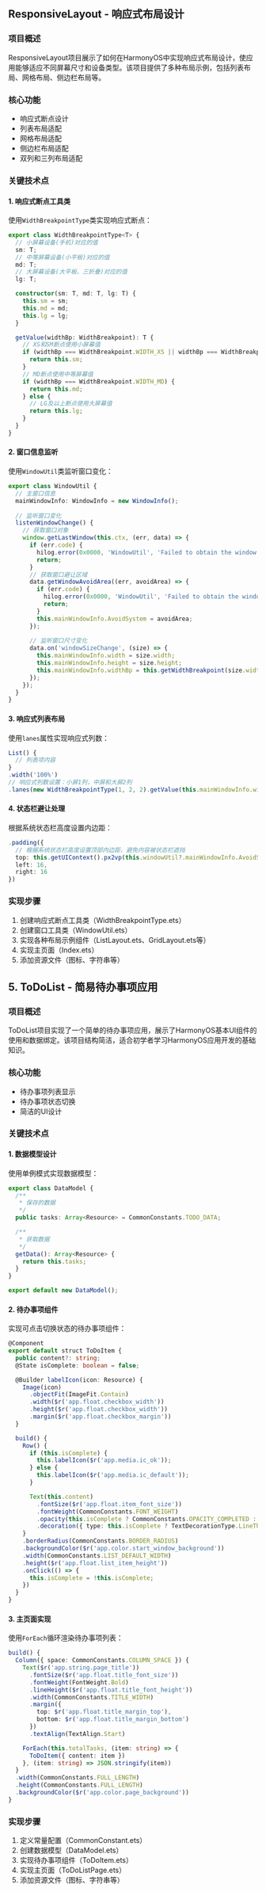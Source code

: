 ## ResponsiveLayout - 响应式布局设计

### 项目概述

ResponsiveLayout项目展示了如何在HarmonyOS中实现响应式布局设计，使应用能够适应不同屏幕尺寸和设备类型。该项目提供了多种布局示例，包括列表布局、网格布局、侧边栏布局等。

### 核心功能

- 响应式断点设计
- 列表布局适配
- 网格布局适配
- 侧边栏布局适配
- 双列和三列布局适配

### 关键技术点

#### 1. 响应式断点工具类

使用`WidthBreakpointType`类实现响应式断点：

```typescript
export class WidthBreakpointType<T> {
  // 小屏幕设备(手机)对应的值
  sm: T;
  // 中等屏幕设备(小平板)对应的值
  md: T;
  // 大屏幕设备(大平板、三折叠)对应的值
  lg: T;

  constructor(sm: T, md: T, lg: T) {
    this.sm = sm;
    this.md = md;
    this.lg = lg;
  }

  getValue(widthBp: WidthBreakpoint): T {
    // XS和SM断点使用小屏幕值
    if (widthBp === WidthBreakpoint.WIDTH_XS || widthBp === WidthBreakpoint.WIDTH_SM) {
      return this.sm;
    }
    // MD断点使用中等屏幕值
    if (widthBp === WidthBreakpoint.WIDTH_MD) {
      return this.md;
    } else {
      // LG及以上断点使用大屏幕值
      return this.lg;
    }
  }
}
```

#### 2. 窗口信息监听

使用`WindowUtil`类监听窗口变化：

```typescript
export class WindowUtil {
  // 主窗口信息
  mainWindowInfo: WindowInfo = new WindowInfo();
  
  // 监听窗口变化
  listenWindowChange() {
    // 获取窗口对象
    window.getLastWindow(this.ctx, (err, data) => {
      if (err.code) {
        hilog.error(0x0000, 'WindowUtil', 'Failed to obtain the window. Cause: %{public}s', JSON.stringify(err) ?? '');
        return;
      }
      // 获取窗口避让区域
      data.getWindowAvoidArea((err, avoidArea) => {
        if (err.code) {
          hilog.error(0x0000, 'WindowUtil', 'Failed to obtain the window avoidArea. Cause: %{public}s', JSON.stringify(err) ?? '');
          return;
        }
        this.mainWindowInfo.AvoidSystem = avoidArea;
      });
      
      // 监听窗口尺寸变化
      data.on('windowSizeChange', (size) => {
        this.mainWindowInfo.width = size.width;
        this.mainWindowInfo.height = size.height;
        this.mainWindowInfo.widthBp = this.getWidthBreakpoint(size.width);
      });
    });
  }
}
```

#### 3. 响应式列表布局

使用`lanes`属性实现响应式列数：

```typescript
List() {
  // 列表项内容
}
.width('100%')
// 响应式列数设置：小屏1列，中屏和大屏2列
.lanes(new WidthBreakpointType(1, 2, 2).getValue(this.mainWindowInfo.widthBp))
```

#### 4. 状态栏避让处理

根据系统状态栏高度设置内边距：

```typescript
.padding({
  // 根据系统状态栏高度设置顶部内边距，避免内容被状态栏遮挡
  top: this.getUIContext().px2vp(this.windowUtil?.mainWindowInfo.AvoidSystem?.topRect.height),
  left: 16,
  right: 16
})
```

### 实现步骤

1. 创建响应式断点工具类（WidthBreakpointType.ets）
2. 创建窗口工具类（WindowUtil.ets）
3. 实现各种布局示例组件（ListLayout.ets、GridLayout.ets等）
4. 实现主页面（Index.ets）
5. 添加资源文件（图标、字符串等）

## 5. ToDoList - 简易待办事项应用

### 项目概述

ToDoList项目实现了一个简单的待办事项应用，展示了HarmonyOS基本UI组件的使用和数据绑定。该项目结构简洁，适合初学者学习HarmonyOS应用开发的基础知识。

### 核心功能

- 待办事项列表显示
- 待办事项状态切换
- 简洁的UI设计

### 关键技术点

#### 1. 数据模型设计

使用单例模式实现数据模型：

```typescript
export class DataModel {
  /**
   * 保存的数据
   */
  public tasks: Array<Resource> = CommonConstants.TODO_DATA;

  /**
   * 获取数据
   */
  getData(): Array<Resource> {
    return this.tasks;
  }
}

export default new DataModel();
```

#### 2. 待办事项组件

实现可点击切换状态的待办事项组件：

```typescript
@Component
export default struct ToDoItem {
  public content?: string;
  @State isComplete: boolean = false;

  @Builder labelIcon(icon: Resource) {
    Image(icon)
      .objectFit(ImageFit.Contain)
      .width($r('app.float.checkbox_width'))
      .height($r('app.float.checkbox_width'))
      .margin($r('app.float.checkbox_margin'))
  }

  build() {
    Row() {
      if (this.isComplete) {
        this.labelIcon($r('app.media.ic_ok'));
      } else {
        this.labelIcon($r('app.media.ic_default'));
      }

      Text(this.content)
        .fontSize($r('app.float.item_font_size'))
        .fontWeight(CommonConstants.FONT_WEIGHT)
        .opacity(this.isComplete ? CommonConstants.OPACITY_COMPLETED : CommonConstants.OPACITY_DEFAULT)
        .decoration({ type: this.isComplete ? TextDecorationType.LineThrough : TextDecorationType.None })
    }
    .borderRadius(CommonConstants.BORDER_RADIUS)
    .backgroundColor($r('app.color.start_window_background'))
    .width(CommonConstants.LIST_DEFAULT_WIDTH)
    .height($r('app.float.list_item_height'))
    .onClick(() => {
      this.isComplete = !this.isComplete;
    })
  }
}
```

#### 3. 主页面实现

使用`ForEach`循环渲染待办事项列表：

```typescript
build() {
  Column({ space: CommonConstants.COLUMN_SPACE }) {
    Text($r('app.string.page_title'))
      .fontSize($r('app.float.title_font_size'))
      .fontWeight(FontWeight.Bold)
      .lineHeight($r('app.float.title_font_height'))
      .width(CommonConstants.TITLE_WIDTH)
      .margin({
        top: $r('app.float.title_margin_top'),
        bottom: $r('app.float.title_margin_bottom')
      })
      .textAlign(TextAlign.Start)

    ForEach(this.totalTasks, (item: string) => {
      ToDoItem({ content: item })
    }, (item: string) => JSON.stringify(item))
  }
  .width(CommonConstants.FULL_LENGTH)
  .height(CommonConstants.FULL_LENGTH)
  .backgroundColor($r('app.color.page_background'))
}
```

### 实现步骤

1. 定义常量配置（CommonConstant.ets）
2. 创建数据模型（DataModel.ets）
3. 实现待办事项组件（ToDoItem.ets）
4. 实现主页面（ToDoListPage.ets）
5. 添加资源文件（图标、字符串等）